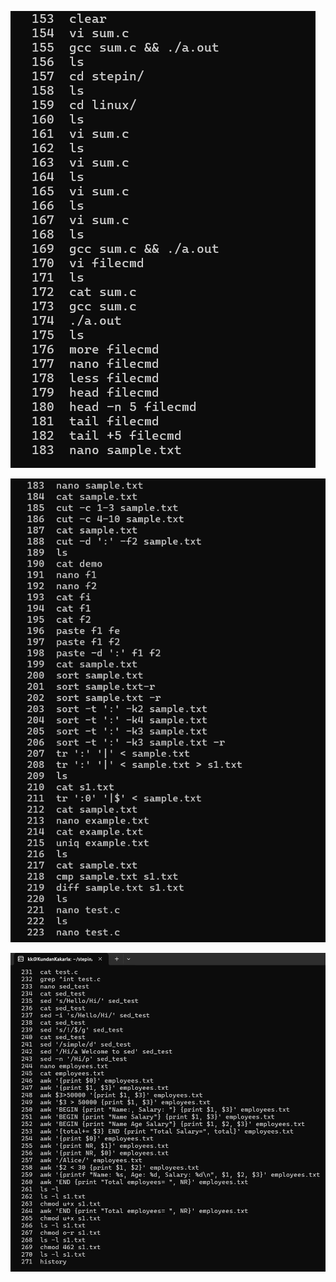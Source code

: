 

![Image_alt](https://github.com/KundanKakarla1589/4220788_KundanKakarla/blob/main/Linux/Command_List_2/1.png?raw=true)

![Image_alt](https://github.com/KundanKakarla1589/4220788_KundanKakarla/blob/main/Linux/Command_List_2/2.png?raw=true)

![Image_alt](https://github.com/KundanKakarla1589/4220788_KundanKakarla/blob/main/Linux/Command_List_2/3.png?raw=true)
